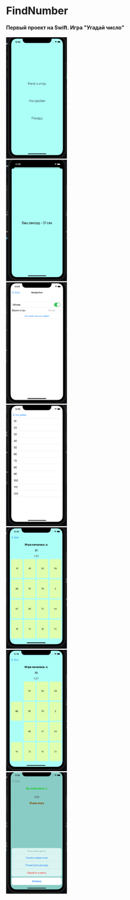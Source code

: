 # FindNumber
<h4>Первый проект на Swift. Игра "Угадай число"</h4>


<div style="float:left; width:33%; display=flex">
<!--    <h3>Главное меню</h4>-->
    <img src="docs/mainMenu.png" width="180" height="330">
<!--    <h3>Рекорды</h4>-->
    <img src="docs/record.png" width="180" height="330">
<!--    <h3>Настройки</h4>-->
    <img src="docs/settingsMenu.png" width="180" height="330">
<!--    <h3>Настройка времени игры</h4>-->
    <img src="docs/time.png" width="180" height="330">
<!--    <h3>Начало игры</h4>-->
    <img src="docs/startGame.png" width="180" height="330">
<!--    <h3>Игра</h4>-->
    <img src="docs/game.png" width="180" height="330">
<!--    <h3>Результат игры</h4>-->
    <img src="docs/winGame.png" width="180" height="330">
</div>
